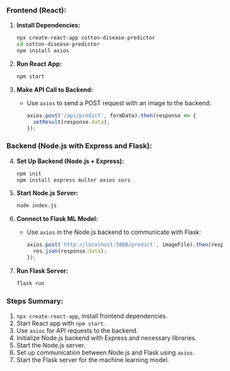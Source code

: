 

### Frontend (React):
1. **Install Dependencies:**
   ```bash
   npx create-react-app cotton-disease-predictor
   cd cotton-disease-predictor
   npm install axios
   ```

2. **Run React App:**
   ```bash
   npm start
   ```

3. **Make API Call to Backend:**
   - Use `axios` to send a POST request with an image to the backend:
     ```javascript
     axios.post('/api/predict', formData).then(response => {
       setResult(response.data);
     });
     ```

### Backend (Node.js with Express and Flask):
4. **Set Up Backend (Node.js + Express):**
   ```bash
   npm init
   npm install express multer axios cors
   ```

5. **Start Node.js Server:**
   ```bash
   node index.js
   ```

6. **Connect to Flask ML Model:**
   - Use `axios` in the Node.js backend to communicate with Flask:
     ```javascript
     axios.post('http://localhost:5000/predict', imageFile).then(response => {
       res.json(response.data);
     });
     ```

7. **Run Flask Server:**
   ```bash
   flask run
   ```

### Steps Summary:
1. `npx create-react-app`, install frontend dependencies.
2. Start React app with `npm start`.
3. Use `axios` for API requests to the backend.
4. Initialize Node.js backend with Express and necessary libraries.
5. Start the Node.js server.
6. Set up communication between Node.js and Flask using `axios`.
7. Start the Flask server for the machine learning model.
